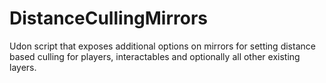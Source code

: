 # DistanceCullingMirrors
Udon script that exposes additional options on mirrors for setting distance based culling for players, interactables and optionally all other existing layers.
